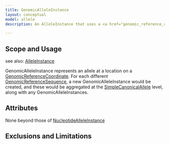 ```yaml
---
title: GenomicAlleleInstance
layout: conceptual
model: allele
description: An AlleleInstance that uses a <a href="genomic_reference_coordinate.html">GenomicReferenceCoordinate</a> as its <a href="reference_coordinate.html">ReferenceCoordinate</a>.

---
```


Scope and Usage
---------------

see also: [AlleleInstance](allele_instance.html)

GenomicAlleleInstance represents an allele at a location on a [GenomicReferenceCoordinate](genomic_reference_coordinate.html).  For each different [GenomicReferenceSequence](../reference_sequence/genomic_reference_sequence.html), a new GenomicAlleleInstance would be created, and these would be aggregated at the [SimpleCanonicalAllele](simple_canonical_allele.html) level, along with any GenomicAlleleInstances.


Attributes
----------

None beyond those of [NucleotideAlleleInstance](nucleotide_allele_instance.html)

Exclusions and Limitations
--------------------------

